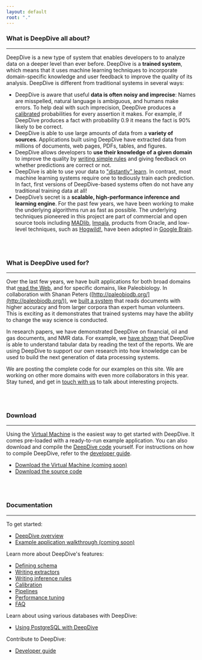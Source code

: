 ```yaml
---
layout: default
root: "."
---
```



### What is DeepDive all about?

---

DeepDive is a new type of system that enables developers to to analyze data on a deeper level than ever before. DeepDive is a **trained system**, which means that it uses machine learning techniques to incorporate domain-specific knowledge and user feedback to improve the quality of its analysis. DeepDive is different from traditional systems in several ways:

- DeepDive is aware that useful **data is often noisy and imprecise**: Names are misspelled, natural language is ambiguous, and humans make errors. To help deal with such imprecision, DeepDive produces a [calibrated](doc/calibration.html) probabilities for every assertion it makes. For example, if DeepDive produces a fact with probability 0.9 it means the fact is 90% likely to be correct. 
- DeepDive is able to use large amounts of data from a **variety of sources**. Applications built using DeepDive have extracted data from millions of documents, web pages, PDFs, tables, and figures.
- DeepDive allows developers to **use their knowledge of a given domain** to improve the quality by [writing simple rules](doc/inference_rules.html) and giving feedback on whether predictions are correct or not.
- DeepDive is able to use your data to ["distantly" learn](http://www.stanford.edu/~jurafsky/mintz.pdf). In contrast, most machine learning systems require one to tediously train each prediction. In fact, first versions of DeepDive-based systems often do not have any traditional training data at all!
- DeepDive’s secret is a **scalable, high-performance inference and learning engine**. For the past few years, we have been working to make the underlying algorithms run as fast as possible. The underlying techniques pioneered in this project are part of commercial and open source tools including [MADlib](http://madlib.net/), [Impala](http://www.cloudera.com/content/cloudera/en/products-and-services/cdh/impala.html), products from Oracle, and low-level techniques, such as [Hogwild!](http://www.eecs.berkeley.edu/~brecht/papers/hogwildTR.pdf), have been adopted in [Google Brain](http://static.googleusercontent.com/media/research.google.com/en/us/archive/unsupervised_icml2012.pdf).

</br>
</br>

### What is DeepDive used for?

---

Over the last few years, we have built applications for both broad domains that [read the Web](https://www.youtube.com/watch?v=Q1IpE9_pBu4), and for specific domains, like Paleobiology. In collaboration with Shanan Peters ([http://paleobiodb.org/](http://paleobiodb.org/)), we [built a system](https://www.youtube.com/watch?v=Cj2-dQ2nwoY) that reads documents with higher accuracy and from larger corpora than expert human volunteers. This is exciting as it demonstrates that trained systems may have the ability to change the way science is conducted. 

In research papers, we have demonstrated DeepDive on financial, oil and gas documents, and NMR data. For example, we [have shown](http://cs.stanford.edu/people/chrismre/papers/jointable-acl.pdf) that DeepDive is able to understand tabular data by reading the text of the reports. We are using DeepDive to support our own research into how knowledge can be used to build the next generation of data processing systems.

We are posting the complete code for our examples on this site. We are working on other more domains with even more collaborators in this year. Stay tuned, and get in [touch with us]() to talk about interesting projects.

</br>
</br>

### Download

---

Using the [Virtual Machine]() is the easiest way to get started with DeepDive. It comes pre-loaded with a ready-to-run example application. You can also download and compile the [DeepDive code](http://github.com/dennybritz/deepdive) yourself. For instructions on how to compile DeepDive, refer to the [developer guide](doc/developer.html).

- [Download the Virtual Machine (coming soon)]()
- [Download the source code](https://github.com/dennybritz/deepdive/archive/master.zip)


</br>
</br>

### Documentation

---

To get started:

- [DeepDive overview](doc/overview.html)
- [Example application walkthrough (coming soon)](doc/example.html)

Learn more about DeepDive's features:

- [Defining schema](doc/schema.html)
- [Writing extractors](doc/extractors.html)
- [Writing inference rules](doc/inference_rules.html)
- [Calibration](doc/calibration.html)
- [Pipelines](doc/pipelines.html)
- [Performance tuning](doc/performance.html)
- [FAQ](doc/faq.html)

Learn about using various databases with DeepDive:

- [Using PostgreSQL with DeepDive](doc/postgresql.html)

Contribute to DeepDive:

- [Developer guide](doc/developer.html)
